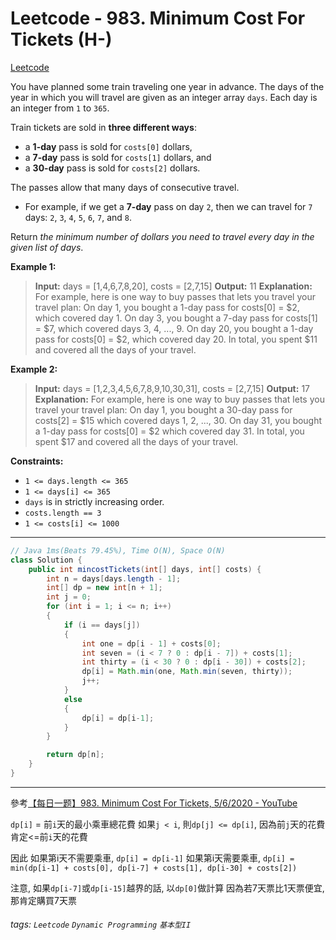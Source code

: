 # Leetcode - 983. Minimum Cost For Tickets (H-)

[Leetcode](https://leetcode.com/problems/minimum-cost-for-tickets/)

You have planned some train traveling one year in advance. The days of the year in which you will travel are given as an integer array `days`. Each day is an integer from `1` to `365`.

Train tickets are sold in **three different ways**:

-   a **1-day** pass is sold for `costs[0]` dollars,
-   a **7-day** pass is sold for `costs[1]` dollars, and
-   a **30-day** pass is sold for `costs[2]` dollars.

The passes allow that many days of consecutive travel.

-   For example, if we get a **7-day** pass on day `2`, then we can travel for `7` days: `2`, `3`, `4`, `5`, `6`, `7`, and `8`.

Return _the minimum number of dollars you need to travel every day in the given list of days_.

**Example 1:**

> **Input:** days = [1,4,6,7,8,20], costs = [2,7,15]
> **Output:** 11
> **Explanation:** For example, here is one way to buy passes that lets you travel your travel plan:
> On day 1, you bought a 1-day pass for costs[0] = $2, which covered day 1.
> On day 3, you bought a 7-day pass for costs[1] = $7, which covered days 3, 4, ..., 9.
> On day 20, you bought a 1-day pass for costs[0] = $2, which covered day 20.
> In total, you spent $11 and covered all the days of your travel.

**Example 2:**

> **Input:** days = [1,2,3,4,5,6,7,8,9,10,30,31], costs = [2,7,15]
> **Output:** 17
> **Explanation:** For example, here is one way to buy passes that lets you travel your travel plan:
> On day 1, you bought a 30-day pass for costs[2] = $15 which covered days 1, 2, ..., 30.
> On day 31, you bought a 1-day pass for costs[0] = $2 which covered day 31.
> In total, you spent $17 and covered all the days of your travel.

**Constraints:**

-   `1 <= days.length <= 365`
-   `1 <= days[i] <= 365`
-   `days` is in strictly increasing order.
-   `costs.length == 3`
-   `1 <= costs[i] <= 1000`

---
```java
// Java 1ms(Beats 79.45%), Time O(N), Space O(N)
class Solution {
    public int mincostTickets(int[] days, int[] costs) {
        int n = days[days.length - 1];
        int[] dp = new int[n + 1];
        int j = 0;
        for (int i = 1; i <= n; i++)
        {
            if (i == days[j])
            {
                int one = dp[i - 1] + costs[0];
                int seven = (i < 7 ? 0 : dp[i - 7]) + costs[1];
                int thirty = (i < 30 ? 0 : dp[i - 30]) + costs[2];
                dp[i] = Math.min(one, Math.min(seven, thirty));
                j++;
            }
            else
            {
                dp[i] = dp[i-1];
            }
        }

        return dp[n];
    }
}
```
---

參考[【每日一题】983. Minimum Cost For Tickets, 5/6/2020 - YouTube](https://youtu.be/BgWDlQy5JR0)

`dp[i]` = 前`i`天的最小乘車總花費
如果`j < i`, 則`dp[j] <= dp[i]`, 因為前`j`天的花費肯定<=前`i`天的花費

因此
如果第i天不需要乘車, `dp[i] = dp[i-1]`
如果第i天需要乘車, `dp[i] = min(dp[i-1] + costs[0], dp[i-7] + costs[1], dp[i-30] + costs[2])`

注意, 如果`dp[i-7]`或`dp[i-15]`越界的話, 以`dp[0]`做計算
因為若7天票比1天票便宜, 那肯定購買7天票


###### tags: `Leetcode` `Dynamic Programming` `基本型II`